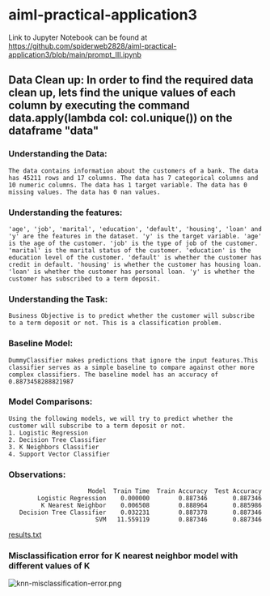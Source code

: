 # aiml-practical-application3

Link to Jupyter Notebook can be found at https://github.com/spiderweb2828/aiml-practical-application3/blob/main/prompt_III.ipynb 

## Data Clean up: In order to find the required data clean up, lets find the unique values of each column by executing the command data.apply(lambda col: col.unique()) on the dataframe "data"

### Understanding the Data: 
    The data contains information about the customers of a bank. The data has 45211 rows and 17 columns. The data has 7 categorical columns and 10 numeric columns. The data has 1 target variable. The data has 0 missing values. The data has 0 nan values.   
### Understanding the features:
    'age', 'job', 'marital', 'education', 'default', 'housing', 'loan' and 'y' are the features in the dataset. 'y' is the target variable. 'age' is the age of the customer. 'job' is the type of job of the customer. 'marital' is the marital status of the customer. 'education' is the education level of the customer. 'default' is whether the customer has credit in default. 'housing' is whether the customer has housing loan. 'loan' is whether the customer has personal loan. 'y' is whether the customer has subscribed to a term deposit.
### Understanding the Task: 
    Business Objective is to predict whether the customer will subscribe to a term deposit or not. This is a classification problem.
### Baseline Model: 
    DummyClassifier makes predictions that ignore the input features.This classifier serves as a simple baseline to compare against other more complex classifiers. The baseline model has an accuracy of 0.8873458288821987
### Model Comparisons:
    Using the following models, we will try to predict whether the customer will subscribe to a term deposit or not.
    1. Logistic Regression
    2. Decision Tree Classifier
    3. K Neighbors Classifier
    4. Support Vector Classifier

### Observations:
                          Model  Train Time  Train Accuracy  Test Accuracy
            Logistic Regression    0.000000        0.887346       0.887346
             K Nearest Neighbor    0.006508        0.888964       0.885986
       Decision Tree Classifier    0.032231        0.887378       0.887346
                            SVM   11.559119        0.887346       0.887346
[results.txt](results.txt)

### Misclassification error for K nearest neighbor model with different values of K
![knn-misclassification-error.png](results%2Fknn-misclassification-error.png)